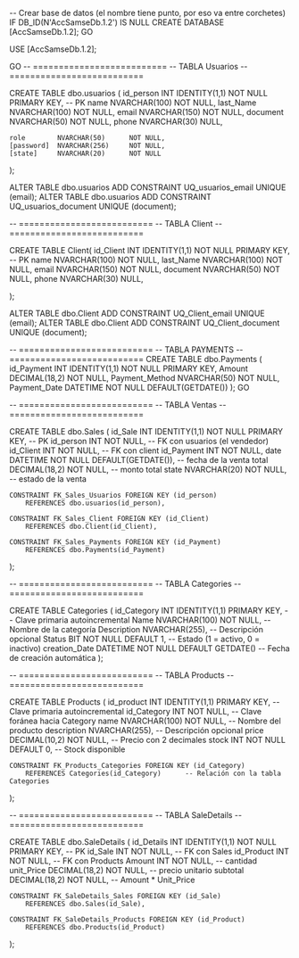 -- Crear base de datos (el nombre tiene punto, por eso va entre corchetes)
IF DB_ID(N'AccSamseDb.1.2') IS NULL
    CREATE DATABASE [AccSamseDb.1.2];
GO

USE [AccSamseDb.1.2];

GO
-- ==========================
-- TABLA Usuarios
-- ==========================

CREATE TABLE dbo.usuarios
(
    id_person   INT IDENTITY(1,1) NOT NULL PRIMARY KEY,   -- PK
    name        NVARCHAR(100)     NOT NULL,
    last_Name   NVARCHAR(100)     NOT NULL,
    email       NVARCHAR(150)     NOT NULL,
    document    NVARCHAR(50)      NOT NULL,
    phone       NVARCHAR(30)      NULL,

    role        NVARCHAR(50)      NOT NULL,
    [password]  NVARCHAR(256)     NOT NULL,              
    [state]     NVARCHAR(20)      NOT NULL                
);


ALTER TABLE dbo.usuarios ADD CONSTRAINT UQ_usuarios_email    UNIQUE (email);
ALTER TABLE dbo.usuarios ADD CONSTRAINT UQ_usuarios_document UNIQUE (document);


-- ==========================
-- TABLA Client
-- ==========================

CREATE TABLE Client(
	id_Client   INT IDENTITY(1,1) NOT NULL PRIMARY KEY,   -- PK
    name        NVARCHAR(100)     NOT NULL,
    last_Name   NVARCHAR(100)     NOT NULL,
    email       NVARCHAR(150)     NOT NULL,
    document    NVARCHAR(50)      NOT NULL,
    phone       NVARCHAR(30)      NULL,
	

);

ALTER TABLE dbo.Client ADD CONSTRAINT UQ_Client_email    UNIQUE (email);
ALTER TABLE dbo.Client ADD CONSTRAINT UQ_Client_document UNIQUE (document);


-- ==========================
-- TABLA PAYMENTS
-- ==========================
CREATE TABLE dbo.Payments
(
    id_Payment      INT IDENTITY(1,1) NOT NULL PRIMARY KEY,
    Amount          DECIMAL(18,2)     NOT NULL,
    Payment_Method  NVARCHAR(50)      NOT NULL,
    Payment_Date    DATETIME          NOT NULL DEFAULT(GETDATE())
);
GO


-- ==========================
-- TABLA Ventas
-- ==========================

CREATE TABLE dbo.Sales
(
    id_Sale     INT IDENTITY(1,1) NOT NULL PRIMARY KEY,   -- PK
    id_person     INT NOT NULL,   -- FK con usuarios (el vendedor)
    id_Client   INT NOT NULL,   -- FK con client
	id_Payment INT NOT NULL,
    date        DATETIME       NOT NULL DEFAULT(GETDATE()), -- fecha de la venta
    total       DECIMAL(18,2)  NOT NULL,   -- monto total
    state      NVARCHAR(20)   NOT NULL,   -- estado de la venta

    CONSTRAINT FK_Sales_Usuarios FOREIGN KEY (id_person) 
        REFERENCES dbo.usuarios(id_person),

    CONSTRAINT FK_Sales_Client FOREIGN KEY (id_Client) 
        REFERENCES dbo.Client(id_Client),

	CONSTRAINT FK_Sales_Payments FOREIGN KEY (id_Payment) 
        REFERENCES dbo.Payments(id_Payment)
	
);

-- ==========================
-- TABLA Categories
-- ==========================

CREATE TABLE Categories (
    id_Category INT IDENTITY(1,1) PRIMARY KEY,  -- Clave primaria autoincremental
    Name NVARCHAR(100) NOT NULL,                -- Nombre de la categoría
    Description NVARCHAR(255),                  -- Descripción opcional
    Status BIT NOT NULL DEFAULT 1,              -- Estado (1 = activo, 0 = inactivo)
    creation_Date DATETIME NOT NULL DEFAULT GETDATE() -- Fecha de creación automática
);



-- ==========================
-- TABLA Products
-- ==========================

CREATE TABLE Products (
    id_product INT IDENTITY(1,1) PRIMARY KEY,  -- Clave primaria autoincremental
    id_Category INT NOT NULL,                   -- Clave foránea hacia Category
    name NVARCHAR(100) NOT NULL,        -- Nombre del producto
    description NVARCHAR(255),                  -- Descripción opcional
    price DECIMAL(10,2) NOT NULL,               -- Precio con 2 decimales
    stock INT NOT NULL DEFAULT 0,               -- Stock disponible

    CONSTRAINT FK_Products_Categories FOREIGN KEY (id_Category) 
        REFERENCES Categories(id_Category)      -- Relación con la tabla Categories
);

-- ==========================
-- TABLA SaleDetails
-- ==========================

CREATE TABLE dbo.SaleDetails
(
    id_Details   INT IDENTITY(1,1) NOT NULL PRIMARY KEY, -- PK
    id_Sale      INT NOT NULL,   -- FK con Sales
    id_Product   INT NOT NULL,   -- FK con Products
    Amount       INT NOT NULL,   -- cantidad
    unit_Price   DECIMAL(18,2) NOT NULL, -- precio unitario
    subtotal     DECIMAL(18,2) NOT NULL, -- Amount * Unit_Price

    CONSTRAINT FK_SaleDetails_Sales FOREIGN KEY (id_Sale) 
        REFERENCES dbo.Sales(id_Sale),

    CONSTRAINT FK_SaleDetails_Products FOREIGN KEY (id_Product) 
        REFERENCES dbo.Products(id_Product)
);

